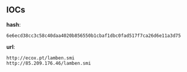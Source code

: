 
## IOCs

__hash__:

```text
6e6ecd38cc3c58c40daa4020b856550b1cbaf1dbc0fad517f7ca26d6e11a3d75
```
__url__:

```text
http://ecox.pt/lamben.smi
http://85.209.176.46/lamben.smi
```
